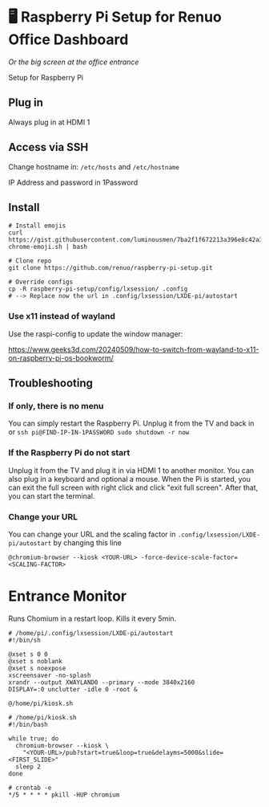 # 🖥 Raspberry Pi Setup for Renuo Office Dashboard
_Or the big screen at the office entrance_

Setup for Raspberry Pi

## Plug in 
Always plug in at HDMI 1

## Access via SSH

Change hostname in: `/etc/hosts` and `/etc/hostname`

IP Address and password in 1Password


## Install

```
# Install emojis 
curl https://gist.githubusercontent.com/luminousmen/7ba2f1f672213a396e8c42a3802348df/raw/434c8ef6bad8bb0df8c794bf598021eef7eebc7c/ubuntu-chrome-emoji.sh | bash 

# Clone repo
git clone https://github.com/renuo/raspberry-pi-setup.git

# Override configs
cp -R raspberry-pi-setup/config/lxsession/ .config
# --> Replace now the url in .config/lxsession/LXDE-pi/autostart
```

### Use x11 instead of wayland

Use the raspi-config to update the window manager:

https://www.geeks3d.com/20240509/how-to-switch-from-wayland-to-x11-on-raspberry-pi-os-bookworm/

## Troubleshooting

### If only, there is no menu

You can simply restart the Raspberry Pi.
Unplug it from the TV and back in or `ssh pi@FIND-IP-IN-1PASSWORD sudo shutdown -r now`

### If the Raspberry Pi do not start
Unplug it from the TV and plug it in via HDMI 1 to another monitor. You can also plug in a keyboard and optional a mouse. When the Pi is started, you can exit the full screen with right click and click "exit full screen". After that, you can start the terminal.

### Change your URL 
You can change your URL and the scaling factor in `.config/lxsession/LXDE-pi/autostart`
by changing this line

```
@chromium-browser --kiosk <YOUR-URL> -force-device-scale-factor=<SCALING-FACTOR>
```

# Entrance Monitor

Runs Chomium in a restart loop.
Kills it every 5min.

```
# /home/pi/.config/lxsession/LXDE-pi/autostart
#!/bin/sh

@xset s 0 0
@xset s noblank
@xset s noexpose
xscreensaver -no-splash
xrandr --output XWAYLAND0 --primary --mode 3840x2160
DISPLAY=:0 unclutter -idle 0 -root &

@/home/pi/kiosk.sh
```

```
# /home/pi/kiosk.sh
#!/bin/bash

while true; do
  chromium-browser --kiosk \
    "<YOUR-URL>/pub?start=true&loop=true&delayms=5000&slide=<FIRST_SLIDE>"
  sleep 2
done
```

```
# crontab -e
*/5 * * * * pkill -HUP chromium
```
